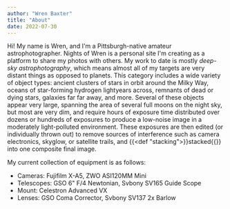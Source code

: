 ```yaml
---
author: "Wren Baxter"
title: "About"
date: 2022-07-30
---
```


Hi! My name is Wren, and I'm a Pittsburgh-native amateur astrophotographer. Nights of Wren is a personal site I'm creating as a platform to share my photos with others. My work to date is mostly *deep-sky astrophotography*, which means almost all of my targets are very distant things as opposed to planets. This category includes a wide variety of object types: ancient clusters of stars in orbit around the Milky Way, oceans of star-forming hydrogen lightyears across, remnants of dead or dying stars, galaxies far far away, and more. Several of these objects appear very large, spanning the area of several full moons on the night sky, but most are very dim, and require hours of exposure time distributed over dozens or hundreds of exposures to produce a low-noise image in a moderately light-polluted environment. These exposures are then edited (or individually thrown out) to remove sources of interference such as camera electronics, skyglow, or satellite trails, and {{<def "stacking">}}stacked{{</def>}} into one composite final image.

My current collection of equipment is as follows:
 - Cameras: Fujifilm X-A5, ZWO ASI120MM Mini
 - Telescopes: GSO 6" F/4 Newtonian, Svbony SV165 Guide Scope
 - Mount: Celestron Advanced VX
 - Lenses: GSO Coma Corrector, Svbony SV137 2x Barlow